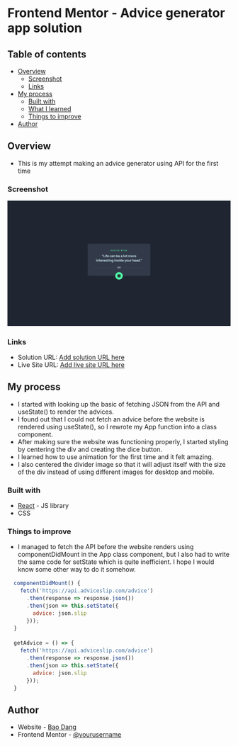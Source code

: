 # Frontend Mentor - Advice generator app solution
## Table of contents

- [Overview](#overview)
  - [Screenshot](#screenshot)
  - [Links](#links)
- [My process](#my-process)
  - [Built with](#built-with)
  - [What I learned](#what-i-learned)
  - [Things to improve](#things-to-improve)
- [Author](#author)

## Overview

- This is my attempt making an advice generator using API for the first time

### Screenshot

![Advice Generator App](src/images/screenshot.png)


### Links

- Solution URL: [Add solution URL here](https://www.frontendmentor.io/solutions/first-react-app-with-api-DjMkEjo88W)
- Live Site URL: [Add live site URL here](https://weebao.github.io/advice-generator-app-main/)

## My process

- I started with looking up the basic of fetching JSON from the API and useState() to render the advices.
- I found out that I could not fetch an advice before the website is rendered using useState(), so I rewrote my App function into a class component.
- After making sure the website was functioning properly, I started styling by centering the div and creating the dice button.
- I learned how to use animation for the first time and it felt amazing.
- I also centered the divider image so that it will adjust itself with the size of the div instead of using different images for desktop and mobile.

### Built with

- [React](https://reactjs.org/) - JS library
- CSS

### Things to improve

- I managed to fetch the API before the website renders using componentDidMount in the App class component, but I also had to write the same code for setState which is quite inefficient. I hope I would know some other way to do it somehow.

```js
  componentDidMount() {
    fetch('https://api.adviceslip.com/advice')
      .then(response => response.json())
      .then(json => this.setState({
        advice: json.slip
      }));
  }

  getAdvice = () => {
    fetch('https://api.adviceslip.com/advice')
      .then(response => response.json())
      .then(json => this.setState({
        advice: json.slip
      }));
  }
```

## Author

- Website - [Bao Dang](https://github.com/weebao)
- Frontend Mentor - [@yourusername](https://www.frontendmentor.io/profile/weebao)

